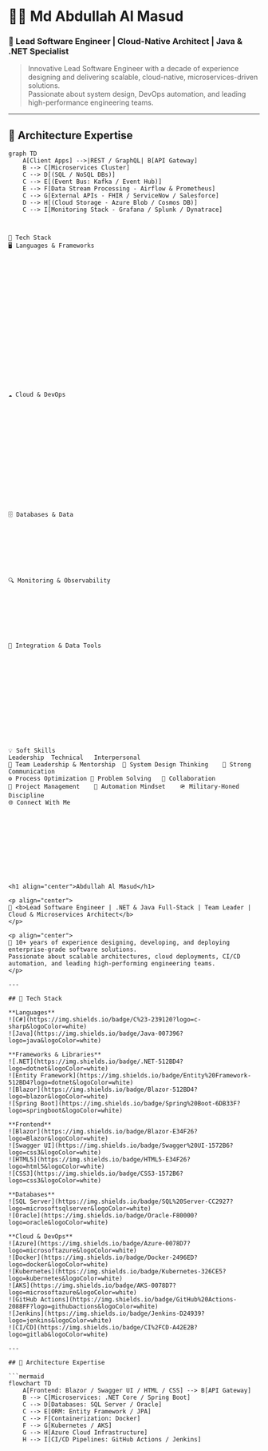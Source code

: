 # 👨‍💻 Md Abdullah Al Masud
### 🚀 Lead Software Engineer | Cloud-Native Architect | Java & .NET Specialist

> Innovative Lead Software Engineer with a decade of experience designing and delivering scalable, cloud-native, microservices-driven solutions.  
> Passionate about system design, DevOps automation, and leading high-performance engineering teams.

---

## 🧱 Architecture Expertise

```mermaid
graph TD
    A[Client Apps] -->|REST / GraphQL| B[API Gateway]
    B --> C[Microservices Cluster]
    C --> D[(SQL / NoSQL DBs)]
    C --> E[(Event Bus: Kafka / Event Hub)]
    E --> F[Data Stream Processing - Airflow & Prometheus]
    C --> G[External APIs - FHIR / ServiceNow / Salesforce]
    D --> H[(Cloud Storage - Azure Blob / Cosmos DB)]
    C --> I[Monitoring Stack - Grafana / Splunk / Dynatrace]



🧰 Tech Stack
🖥️ Languages & Frameworks




















☁️ Cloud & DevOps
















🗄️ Databases & Data








🔍 Monitoring & Observability








🔗 Integration & Data Tools














💡 Soft Skills
Leadership	Technical	Interpersonal
🧭 Team Leadership & Mentorship	🧠 System Design Thinking	💬 Strong Communication
⚙️ Process Optimization	🧩 Problem Solving	🤝 Collaboration
🎯 Project Management	🚀 Automation Mindset	🪖 Military-Honed Discipline
🌐 Connect With Me











<h1 align="center">Abdullah Al Masud</h1>

<p align="center">
🚀 <b>Lead Software Engineer | .NET & Java Full-Stack | Team Leader | Cloud & Microservices Architect</b>  
</p>

<p align="center">
💼 10+ years of experience designing, developing, and deploying enterprise-grade software solutions.  
Passionate about scalable architectures, cloud deployments, CI/CD automation, and leading high-performing engineering teams.
</p>

---

## 🧠 Tech Stack

**Languages**  
![C#](https://img.shields.io/badge/C%23-239120?logo=c-sharp&logoColor=white)
![Java](https://img.shields.io/badge/Java-007396?logo=java&logoColor=white)

**Frameworks & Libraries**  
![.NET](https://img.shields.io/badge/.NET-512BD4?logo=dotnet&logoColor=white)
![Entity Framework](https://img.shields.io/badge/Entity%20Framework-512BD4?logo=dotnet&logoColor=white)
![Blazor](https://img.shields.io/badge/Blazor-512BD4?logo=blazor&logoColor=white)
![Spring Boot](https://img.shields.io/badge/Spring%20Boot-6DB33F?logo=springboot&logoColor=white)

**Frontend**  
![Blazor](https://img.shields.io/badge/Blazor-E34F26?logo=Blazor&logoColor=white)
![Swagger UI](https://img.shields.io/badge/Swagger%20UI-1572B6?logo=css3&logoColor=white)
![HTML5](https://img.shields.io/badge/HTML5-E34F26?logo=html5&logoColor=white)
![CSS3](https://img.shields.io/badge/CSS3-1572B6?logo=css3&logoColor=white)

**Databases**  
![SQL Server](https://img.shields.io/badge/SQL%20Server-CC2927?logo=microsoftsqlserver&logoColor=white)
![Oracle](https://img.shields.io/badge/Oracle-F80000?logo=oracle&logoColor=white)

**Cloud & DevOps**  
![Azure](https://img.shields.io/badge/Azure-0078D7?logo=microsoftazure&logoColor=white)
![Docker](https://img.shields.io/badge/Docker-2496ED?logo=docker&logoColor=white)
![Kubernetes](https://img.shields.io/badge/Kubernetes-326CE5?logo=kubernetes&logoColor=white)
![AKS](https://img.shields.io/badge/AKS-0078D7?logo=microsoftazure&logoColor=white)
![GitHub Actions](https://img.shields.io/badge/GitHub%20Actions-2088FF?logo=githubactions&logoColor=white)
![Jenkins](https://img.shields.io/badge/Jenkins-D24939?logo=jenkins&logoColor=white)
![CI/CD](https://img.shields.io/badge/CI%2FCD-A42E2B?logo=gitlab&logoColor=white)

---

## 🧩 Architecture Expertise

```mermaid
flowchart TD
    A[Frontend: Blazor / Swagger UI / HTML / CSS] --> B[API Gateway]
    B --> C[Microservices: .NET Core / Spring Boot]
    C --> D[Databases: SQL Server / Oracle]
    C --> E[ORM: Entity Framework / JPA]
    C --> F[Containerization: Docker]
    F --> G[Kubernetes / AKS]
    G --> H[Azure Cloud Infrastructure]
    H --> I[CI/CD Pipelines: GitHub Actions / Jenkins]





